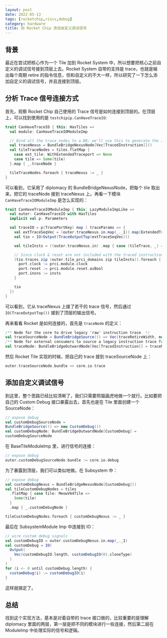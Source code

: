 ```yaml
---
layout: post
date: 2022-05-13
tags: [rocketchip,riscv,debug]
category: hardware
title: 向 Rocket Chip 添加自定义调试信号
---
```


## 背景

最近在尝试把核心作为一个 Tile 加到 Rocket System 中，所以想要把核心之前自定义的调试信号接到顶层上去。Rocket System 自带的支持是 trace，也就是输出每个周期 retire 的指令信息，但和自定义的不大一样，所以研究了一下怎么添加自定义的调试信号，并且连接到顶层。

## 分析 Trace 信号连接方式

首先，观察 Rocket Chip 自己使用的 Trace 信号是如何连接到顶层的。在顶层上，可以找到使用的是 `testchipip.CanHaveTraceIO`:

```scala
trait CanHaveTraceIO { this: HasTiles =>
  val module: CanHaveTraceIOModuleImp

  // Bind all the trace nodes to a BB; we'll use this to generate the IO in the imp
  val traceNexus = BundleBridgeNexusNode[Vec[TracedInstruction]]()
  val tileTraceNodes = tiles.flatMap {
    case ext_tile: WithExtendedTraceport => None
    case tile => Some(tile)
  }.map { _.traceNode }

  tileTraceNodes.foreach { traceNexus := _ }
}
```

可以看到，它采用了 diplomacy 的 BundleBridgeNexusNode，把每个 tile 取出来，把它的 traceNode 接到 traceNexus 上。再看一下模块 `CanHaveTraceIOModuleImp` 是怎么实现的：

```scala
trait CanHaveTraceIOModuleImp { this: LazyModuleImpLike =>
  val outer: CanHaveTraceIO with HasTiles
  implicit val p: Parameters

  val traceIO = p(TracePortKey) map ( traceParams => {
    val extTraceSeqVec = (outer.traceNexus.in.map(_._1)).map(ExtendedTracedInstruction.fromVec(_))
    val tio = IO(Output(TraceOutputTop(extTraceSeqVec)))

    val tileInsts = ((outer.traceNexus.in) .map { case (tileTrace, _) => DeclockedTracedInstruction.fromVec(tileTrace) }

    // Since clock & reset are not included with the traced instruction, plumb that out manually
    (tio.traces zip (outer.tile_prci_domains zip tileInsts)).foreach { case (port, (prci, insts)) =>
      port.clock := prci.module.clock
      port.reset := prci.module.reset.asBool
      port.insns := insts
    }

    tio
  })
}
```

可以看到，它从 traceNexus 上接了若干的 trace 信号，然后通过 `IO(TraceOutputTop())` 接到了顶层的输出信号。

再来看看 Rocket 是如何连接的，首先是 `traceNode` 的定义：

```scala
/** Node for the core to drive legacy "raw" instruction trace. */
val traceSourceNode = BundleBridgeSource(() => Vec(traceRetireWidth, new TracedInstruction()))
/** Node for external consumers to source a legacy instruction trace from the core. */
val traceNode: BundleBridgeOutwardNode[Vec[TracedInstruction]] = traceNexus := traceSourceNode
```

然后 Rocket Tile 实现的时候，把自己的 trace 接到 traceSourceNode 上：

```scala
outer.traceSourceNode.bundle <> core.io.trace
```

## 添加自定义调试信号

到这里，整个思路已经比较清晰了，我们只需要照猫画虎地做一个就行。比如要把自己的 Custom Debug 接口暴露出去，首先也是在 Tile 里面创建一个 SourceNode：

```scala
// expose debug
val customDebugSourceNode =
BundleBridgeSource(() => new CustomDebug())
val customDebugNode: BundleBridgeOutwardNode[CustomDebug] =
customDebugSourceNode
```

在 BaseTileModuleImp 里，进行信号的连接：

```scala
// expose debug
outer.customDebugSourceNode.bundle := core.io.debug
```

为了暴露到顶层，我们可以类似地做。在 Subsystem 中：

```scala
// expose debug
val customDebugNexus = BundleBridgeNexusNode[CustomDebug]()
val tileCustomDebugNodes = tiles
  .flatMap { case tile: MeowV64Tile =>
    Some(tile)
  }
  .map { _.customDebugNode }

tileCustomDebugNodes.foreach { customDebugNexus := _ }
```

最后在 SubsystemModule Imp 中连接到 IO：

```scala
// wire custom debug signals
val customDebugIO = outer.customDebugNexus.in.map(_._1)
val customDebug = IO(
  Output(
    Vec(customDebugIO.length, customDebugIO(0).cloneType)
  )
)
for (i <- 0 until customDebug.length) {
  customDebug(i) := customDebugIO(i)
}
```

这样就搞定了。

## 总结

找到这个实现方法，基本是对着自带的 trace 接口做的，比较重要的是理解 diplomacy 里面的两层，第一层是把不同的模块进行一些连接，然后第二层在 ModuleImp 中处理实际的信号和逻辑。